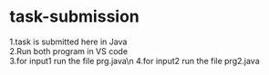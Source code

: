 # task-submission
1.task is submitted here in Java <br>
2.Run both program in VS code <br>
3.for input1 run the file prg.java\n
4.for input2 run the file prg2.java

